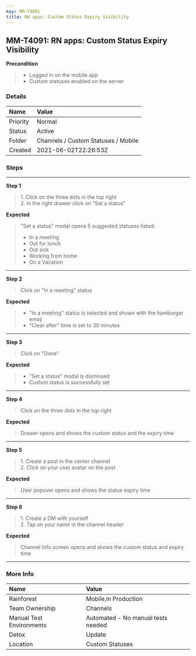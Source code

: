 ```yaml
---
key: MM-T4091
title: RN apps: Custom Status Expiry Visibility
---
```


## MM-T4091: RN apps: Custom Status Expiry Visibility

**Precondition**

> <article><ul><li>Logged in on the mobile app</li><li>Custom statuses enabled on the server</li></ul></article>

### Details

| Name     | Value                               |
| :------- | :---------------------------------- |
| Priority | Normal                              |
| Status   | Active                              |
| Folder   | Channels / Custom Statuses / Mobile |
| Created  | 2021-06-02T22:26:53Z                |

### Steps

<hr/>

**Step 1**

> <article>1. Click on the three dots in the top right<br />2. In the right drawer click on "Set a status"</article>

**Expected**

> <article>"Set a status" modal opens 5 suggested statuses listed:<ul><li>In a meeting</li><li>Out for lunch</li><li>Out sick</li><li>Working from home</li><li>On a Vacation</li></ul></article>

<hr/>

**Step 2**

> <article>Click on "In a meeting" status</article>

**Expected**

> <article><ul><li>"In a meeting" status is selected and shown with the hamburger emoji</li><li>"Clear after" time is set to 30 minutes</li></ul></article>

<hr/>

**Step 3**

> <article>Click on "Done"</article>

**Expected**

> <article><ul><li>"Set a status" modal is dismissed</li><li>Custom status is successfully set</li></ul></article>

<hr/>

**Step 4**

> <article>Click on the three dots in the top right</article>

**Expected**

> <article>Drawer opens and shows the custom status and the expiry time</article>

<hr/>

**Step 5**

> <article>1. Create a post in the center channel<br />2. Click on your user avatar on the post</article>

**Expected**

> <article>User popover opens and shows the status expiry time</article>

<hr/>

**Step 6**

> <article>1. Create a DM with yourself<br />2. Tap on your name in the channel header</article>

**Expected**

> <article>Channel Info screen opens and shows the custom status and expiry time</article>

<hr/>

### More Info

| Name                     | Value                              |
| :----------------------- | :--------------------------------- |
| Rainforest               | Mobile,in Production               |
| Team Ownership           | Channels                           |
| Manual Test Environments | Automated - No manual tests needed |
| Detox                    | Update                             |
| Location                 | Custom Statuses                    |
